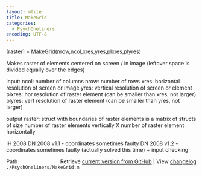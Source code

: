 ```yaml
---
layout: mfile
title: MakeGrid
categories:
  - PsychOneliners
encoding: UTF-8
---
```


[raster] = MakeGrid(nrow,ncol,xres,yres,plxres,plyres)

Makes raster of elements centered on screen / in image (leftover space is
divided equally over the edges)

input:
  ncol:   number of columns
  nrow:   number of rows
  xres:   horizontal resolution of screen or image
  yres:   vertical resolution of screen or element
  plxres: hor resolution of raster element (can be smaller than xres, not larger)
  plyres: vert resolution of raster element (can be smaller than yres, not
          larger)

output
  raster: struct with boundaries of raster elements
          is a matrix of structs of size number of raster elements
          vertically X number of raster element horizontally

IH    2008
DN    2008 v1.1 - coordinates sometimes faulty
DN    2008 v1.2 - coordinates sometimes faulty (actually solved this
                  time) + input checking


<div class="code_header" style="text-align:right;">
  <span style="float:left;">Path&nbsp;&nbsp;</span> <span class="counter">Retrieve <a href=
  "https://raw.github.com/Psychtoolbox-3/Psychtoolbox-3/beta/./PsychOneliners/MakeGrid.m">current version from GitHub</a> | View <a href=
  "https://github.com/Psychtoolbox-3/Psychtoolbox-3/commits/beta/./PsychOneliners/MakeGrid.m">changelog</a></span>
</div>
<div class="code">
  <code>./PsychOneliners/MakeGrid.m</code>
</div>
